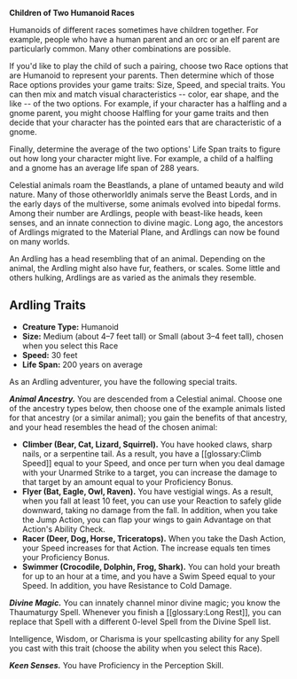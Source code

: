 <div class="phb-sidebar" markdown="1">

**Children of Two Humanoid Races**

Humanoids of different races sometimes have children together. For example, people who have a human parent and an orc or an elf parent are particularly common. Many other combinations are possible.

If you'd like to play the child of such a pairing, choose two Race options that are Humanoid to represent your parents. Then determine which of those Race options provides your game traits: Size, Speed, and special traits. You can then mix and match visual characteristics -- color, ear shape, and the like -- of the two options. For example, if your character has a halfling and a gnome parent, you might choose Halfling for your game traits and then decide that your character has the pointed ears that are characteristic of a gnome.

Finally, determine the average of the two options' Life Span traits to figure out how long your character might live. For example, a child of a halfling and a gnome has an average life span of 288 years.

</div>

Celestial animals roam the Beastlands, a plane of untamed beauty and wild nature. Many of those otherworldly animals serve the Beast Lords, and in the early days of the multiverse, some animals evolved into bipedal forms. Among their number are Ardlings, people with beast-like heads, keen senses, and an innate connection to divine magic. Long ago, the ancestors of Ardlings migrated to the Material Plane, and Ardlings can now be found on many worlds.

An Ardling has a head resembling that of an animal. Depending on the animal, the Ardling might also have fur, feathers, or scales. Some little and others hulking, Ardlings are as varied as the animals they resemble.

## Ardling Traits

* **Creature Type:** Humanoid
* **Size:** Medium (about 4–7 feet tall) or Small (about 3–4 feet tall), chosen when you select this Race
* **Speed:** 30 feet
* **Life Span:** 200 years on average

As an Ardling adventurer, you have the following special traits.

***Animal Ancestry.*** You are descended from a Celestial animal. Choose one of the ancestry types below, then choose one of the example animals listed for that ancestry (or a similar animal); you gain the benefits of that ancestry, and your head resembles the head of the chosen animal:

* **Climber (Bear, Cat, Lizard, Squirrel).** You have hooked claws, sharp nails, or a serpentine tail. As a result, you have a [[glossary:Climb Speed]] equal to your Speed, and once per turn when you deal damage with your Unarmed Strike to a target, you can increase the damage to that target by an amount equal to your Proficiency Bonus.
* **Flyer (Bat, Eagle, Owl, Raven).** You have vestigial wings. As a result, when you fall at least 10 feet, you can use your Reaction to safely glide downward, taking no damage from the fall. In addition, when you take the Jump Action, you can flap your wings to gain Advantage on that Action's Ability Check.
* **Racer (Deer, Dog, Horse, Triceratops).** When you take the Dash Action, your Speed increases for that Action. The increase equals ten times your Proficiency Bonus.
* **Swimmer (Crocodile, Dolphin, Frog, Shark).** You can hold your breath for up to an hour at a time, and you have a Swim Speed equal to your Speed. In addition, you have Resistance to Cold Damage.

***Divine Magic.*** You can innately channel minor divine magic; you know the Thaumaturgy Spell. Whenever you finish a [[glossary:Long Rest]], you can replace that Spell with a different 0-level Spell from the Divine Spell list.

Intelligence, Wisdom, or Charisma is your spellcasting ability for any Spell you cast with this trait (choose the ability when you select this Race).

***Keen Senses.*** You have Proficiency in the Perception Skill.
